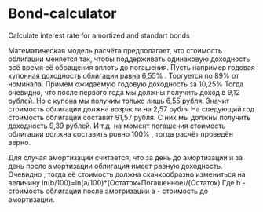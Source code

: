 # Bond-calculator
Calculate interest rate  for amortized and standart bonds

Математическая модель расчёта предполагает, что стоимость облигации меняется так, чтобы поддерживать одинаковую доходность 
всё время её обращения вплоть до погашения. 
Пусть например годовая купонная доходность облигации равна 6,55% . Торгуется по 89% от номинала.
Примем ожидаемую годовую доходность за 10,25%
Тогда очевидно, что после первого года мы должны получить доход в 9,12 рублей. 
Но с купона мы получим только лишь 6,55 рубля. Значит стоимость облигации должна возрасти на 2,57 рубля
На следующий год стоимость облигации составит 91,57 рубля. С них мы должны получить доходность 9,39 рублей. 
И т.д. на момент погашения стоимость облигации должна составить ровно 100% , тогда расчёт проведён верно.

Для случая амортизации считается, что за день до амортизации и за день после амортизации облигация имеет равную доходность.
Очевидно , тогда её стоимость должна скачкообразно измениться на величину
ln(b/100)=ln(a/100)*(Остаток+Погашенное)/(Остаток)
Где b - cтоимость облигации после амотризации
а - стоимость до амортизации. 
